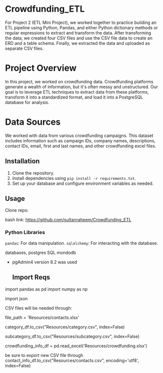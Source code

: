 # Crowdfunding_ETL
For Project 2 (ETL Mini Project), we worked together to practice building an ETL pipeline using Python, Pandas, and either Python dictionary methods or regular expressions to extract and transform the data. After transforming the data, we created four CSV files and use the CSV file data to create an ERD and a table schema. Finally, we extracted the data and uploaded as separate CSV files. 

# Project Overview
In this project, we worked on crowdfunding data. Crowdfunding platforms generate a wealth of information, but it's often messy and unstructured. Our goal is to leverage ETL techniques to extract data from these platforms, transform it into a standardized format, and load it into a PostgreSQL database for analysis.

# Data Sources
We worked with data from various crowdfunding campaigns. This dataset includes information such as campaign IDs, company names, descriptions, contact IDs, email, first and last names, and other crowdfunding excel files. 

## Installation

1. Clone the repository.
2. Install dependencies using `pip install -r requirements.txt`.
3. Set up your database and configure environment variables as needed.

## Usage

Clone repo:

bash link: https://github.com/sultanraheem/Crowdfunding_ETL

### Python Libraries

`pandas`: For data manipulation.
`sqlalchemy`: For interacting with the database.

 databases, postgres SQL mondodb
- pgAdmin4 version 8.2 was used

  ## Import Reqs

 import pandas as pd
 import numpy as np

 import json

 CSV files will be needed through:

file_path = 'Resources/contacts.xlsx'

category_df.to_csv("Resources/category.csv", index=False)

subcategory_df.to_csv("Resources/subcategory.csv", index=False)

crowdfunding_info_df = pd.read_excel('Resources/crowdfunding.xlsx')

be sure to export new CSV file through contact_info_df.to_csv("Resources/contacts.csv", encoding='utf8', index=False)



